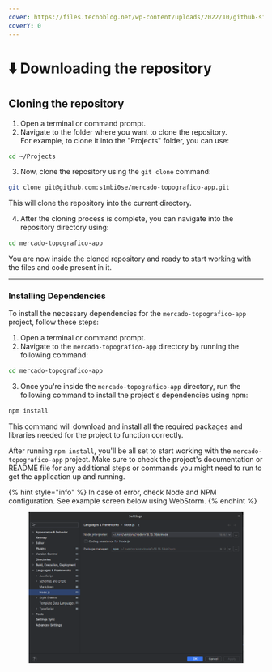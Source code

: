 ```yaml
---
cover: https://files.tecnoblog.net/wp-content/uploads/2022/10/github-simbolo.jpg
coverY: 0
---
```


# ⬇️ Downloading the repository

## Cloning the repository

1. Open a terminal or command prompt.
2. Navigate to the folder where you want to clone the repository. \
   For example, to clone it into the "Projects" folder, you can use:

```bash
cd ~/Projects
```

3. Now, clone the repository using the `git clone` command:

```bash
git clone git@github.com:s1mbi0se/mercado-topografico-app.git
```

This will clone the repository into the current directory.

4. After the cloning process is complete, you can navigate into the repository directory using:

```bash
cd mercado-topografico-app
```

You are now inside the cloned repository and ready to start working with the files and code present in it.

***

### Installing Dependencies

To install the necessary dependencies for the `mercado-topografico-app` project, follow these steps:

1. Open a terminal or command prompt.
2. Navigate to the `mercado-topografico-app` directory by running the following command:

```bash
cd mercado-topografico-app
```

3. Once you're inside the `mercado-topografico-app` directory, run the following command to install the project's dependencies using npm:

```bash
npm install
```

This command will download and install all the required packages and libraries needed for the project to function correctly.

After running `npm install`, you'll be all set to start working with the `mercado-topografico-app` project. Make sure to check the project's documentation or README file for any additional steps or commands you might need to run to get the application up and running.



{% hint style="info" %}
In case of error, check Node and NPM configuration. See example screen below using WebStorm.
{% endhint %}

<figure><img src="../.gitbook/assets/image (22).png" alt=""><figcaption></figcaption></figure>
